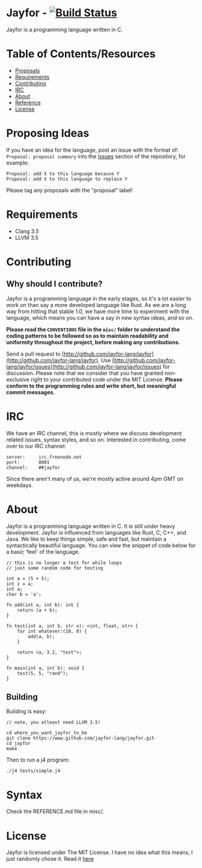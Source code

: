 # Jayfor - [![Build Status](https://travis-ci.org/jayfor-lang/jayfor.svg?branch=master)](https://travis-ci.org/jayfor-lang/jayfor)
Jayfor is a programming language written in C.

# Table of Contents/Resources
* [Proposals](#proposals)
* [Requirements](#requirements)
* [Contributing](#contributing)
* [IRC](#IRC)
* [About](#about)
* [Reference](misc/REFERENCE.md)
* [License](#license)

# <a name="proposals"></a>Proposing Ideas
If you have an idea for the language, post an issue with the format of: `Proposal: proposal summary` into the [issues](http://github.com/jayfor-lang/jayfor/issues) section of the repository, for example:

    Proposal: add X to this language because Y
    Proposal: add X to this language to replace Y

Please tag any proposals with the "proposal" label!

# <a name="requirements"></a>Requirements
* Clang 3.5
* LLVM 3.5 

# <a name="contributing"></a>Contributing
## Why should I contribute?
Jayfor is a programming language in the early stages, so it's a lot easier to work on than
say a more developed language like Rust.
As we are a long way from hitting that stable 1.0, we have more time to experiment with the
language, which means you can have a say in new syntax ideas, and so on.

**Please read the `CONVENTIONS` file in the `misc/` folder to understand the coding patterns to be followed so as to maintain
readability and uniformity throughout the project, before making any contributions.**

Send a pull request to [http://github.com/jayfor-lang/jayfor](http://github.com/jayfor-lang/jayfor). Use [http://github.com/jayfor-lang/jayfor/issues](http://github.com/jayfor-lang/jayfor/issues) for discussion. Please note that we consider that you have granted non-exclusive right to your contributed code under the MIT License.
**Please conform to the programming rules and write short, but meaningful commit messages.**

# <a name="IRC"></a>IRC
We have an IRC channel, this is mostly where we discuss development related
issues, syntax styles, and so on. Interested in contributing, come over
to our IRC channel:

    server:     irc.freenode.net
    port:       8001
    channel:    ##jayfor

Since there aren't many of us, we're mostly active around 4pm GMT on weekdays.

# <a name="about"></a>About
Jayfor is a programming language written in C. It is still under
heavy development. Jayfor is influenced from languages like Rust,
C, C++, and Java. We like to keep things simple, safe and fast,
but maintain a syntactically beautiful language.
You can view the snippet of code below for a basic 'feel' of the language.

    // this is no longer a test for while loops
    // just some random code for testing

    int a = (5 + 5);
    int z = a;
    int a;
    char b = 'a';

    fn add(int a, int b): int {
        return (a + b);
    }

    fn test(int a, int b, str x): <int, float, str> {
        for int whatever:(10, 0) {
            add(a, b);
        }

        return <a, 3.2, "test">;
    }

    fn main(int a, int b): void {
        test(5, 5, "rand");
    }

## <a name="building"></a>Building
Building is easy:

    // note, you atleast need LLVM 3.5!

    cd where_you_want_jayfor_to_be
    git clone https://www.github.com/jayfor-lang/jayfor.git
    cd jayfor
    make

Then to run a j4 program:

    ./j4 tests/simple.j4

# <a name="syntax"></a>Syntax
Check the REFERENCE.md file in misc/.

# <a name="license"></a>License
Jayfor is licensed under The MIT License. I have no idea
what this means, I just randomly chose it. Read it [here](misc/LICENSE.md)

